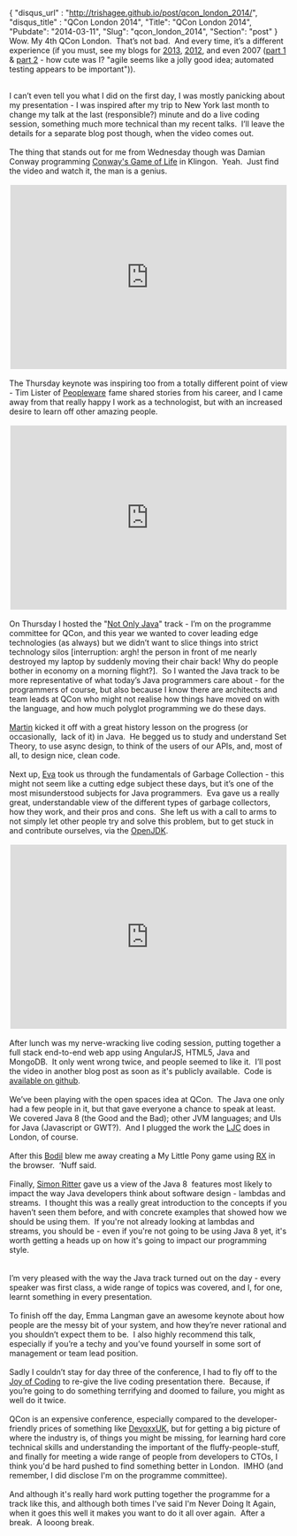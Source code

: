 {
 "disqus_url" : "http://trishagee.github.io/post/qcon_london_2014/",
 "disqus_title" : "QCon London 2014",
 "Title": "QCon London 2014",
 "Pubdate": "2014-03-11",
 "Slug": "qcon_london_2014",
 "Section": "post"
}
Wow. My 4th QCon London.&nbsp; That’s not bad.&nbsp; And every time, it’s a different experience (if you must, see my blogs for&nbsp;<a href="http://mechanitis.blogspot.com.es/2013/03/qcon-day-one.html">2013</a>,&nbsp;<a href="http://mechanitis.blogspot.com.es/2012/03/qcon-london-2012.html">2012</a>, and even 2007 (<a href="http://mechanitis.blogspot.com.es/2007/03/qcon-initial-thoughts.html">part 1</a> &amp; <a href="http://mechanitis.blogspot.com.es/2007/03/qcon-todo-list-inspired-by-conference.html">part 2</a> - how cute was I? "agile seems like a jolly good idea; automated testing appears to be important")).<br /><div class="p2"><br /></div><div class="p1">I can’t even tell you what I did on the first day, I was mostly panicking about my presentation - I was inspired after my trip to New York last month to change my talk at the last (responsible?) minute and do a live coding session, something much more technical than my recent talks.&nbsp; I’ll leave the details for a separate blog post though, when the video comes out.<br /><br />The thing that stands out for me from Wednesday though was Damian Conway programming <a href="http://en.wikipedia.org/wiki/Conway's_Game_of_Life">Conway's Game of Life</a> in Klingon.&nbsp; Yeah.&nbsp; Just find the video and watch it, the man is a genius.<br /><br /></div><div style="text-align: center;"><iframe allowfullscreen="" frameborder="0" height="333" mozallowfullscreen="" msallowfullscreen="" oallowfullscreen="" src="https://www.flickr.com/photos/qconpictures/12947751623/player/f7e8167be5" webkitallowfullscreen="" width="500"></iframe></div><div class="p2"><br /></div><div class="p1">The Thursday keynote was inspiring too from a totally different point of view - Tim Lister of <a href="http://www.amazon.com/gp/product/B00DY5A8X2/ref=as_li_tf_tl?ie=UTF8&amp;camp=1789&amp;creative=9325&amp;creativeASIN=B00DY5A8X2&amp;linkCode=as2&amp;tag=trissramb-20">Peopleware</a><img alt="" border="0" src="http://ir-na.amazon-adsystem.com/e/ir?t=trissramb-20&amp;l=as2&amp;o=1&amp;a=B00DY5A8X2" height="1" style="border: none !important; margin: 0px !important;" width="1" /> fame shared stories from his career, and I came away from that really happy I work as a technologist, but with an increased desire to learn off other amazing people.<br /><br /></div><div style="text-align: center;"><iframe allowfullscreen="" frameborder="0" height="333" mozallowfullscreen="" msallowfullscreen="" oallowfullscreen="" src="https://www.flickr.com/photos/qconpictures/12966704755/player/7193594b96" webkitallowfullscreen="" width="500"></iframe></div><div class="p2"><br /></div><div class="p1">On Thursday I hosted the&nbsp;"<a href="http://www.flickr.com/photos/qconpictures/sets/72157641948363514/with/12970259753/">Not Only Java</a>"&nbsp;track - I’m on the programme committee for QCon, and this year we wanted to cover&nbsp;leading edge technologies (as always) but we didn’t want to slice things into strict technology silos [interruption: argh! the person in front of me nearly destroyed my laptop by suddenly moving their chair back! Why do people bother in economy on a morning flight?]. &nbsp;So I wanted the Java track to be more representative of what today’s Java programmers care about - for the programmers of course, but also because I know there are architects and team leads at QCon who might not realise how things have moved on with the language, and how much polyglot programming we do these days.&nbsp;</div><div class="p2"><br /></div><div class="p1"><a href="http://mechanical-sympathy.blogspot.com.es/">Martin</a> kicked it off with a great history lesson on the progress (or occasionally,&nbsp; lack of it) in Java.&nbsp; He begged us to study and understand Set Theory, to use async design, to think of the users of our APIs, and, most of all, to design nice, clean code.</div><div class="p2"><br /></div><div class="p1">Next up, <a href="https://twitter.com/EvaAndreasson">Eva</a> took us through the fundamentals of Garbage Collection - this might not seem like a cutting edge subject these days, but it’s one of the most misunderstood subjects for Java programmers.&nbsp; Eva gave us a really great, understandable view of the different types of garbage collectors, how they work, and their pros and cons.&nbsp; She left us with a call to arms to not simply let other people try and solve this problem, but to get stuck in and contribute ourselves, via the <a href="http://openjdk.java.net/">OpenJDK</a>.</div><div class="p2"><br /></div><div style="text-align: center;"><iframe allowfullscreen="" frameborder="0" height="333" mozallowfullscreen="" msallowfullscreen="" oallowfullscreen="" src="https://www.flickr.com/photos/qconpictures/12970531704/player/e2c2f63b43" webkitallowfullscreen="" width="500"></iframe> </div><div class="p1"><br />After lunch was my nerve-wracking live coding session, putting together a full stack end-to-end web app using AngularJS, HTML5, Java and MongoDB.&nbsp; It only went wrong twice, and people seemed to like it.&nbsp; I’ll post the video in another blog post as soon as it's publicly available. &nbsp;Code is <a href="https://github.com/trishagee/cafelito">available on github</a>.</div><div class="p2"><br /></div><div class="p1">We’ve been playing with the open spaces idea at QCon.&nbsp; The Java one only had a few people in it, but that gave everyone a chance to speak at least.&nbsp; We covered Java 8 (the Good and the Bad); other JVM languages; and UIs for Java (Javascript or GWT?).&nbsp; And I plugged the work the <a href="http://www.meetup.com/Londonjavacommunity/">LJC</a> does in London, of course.</div><div class="p2"><br /></div><div class="p1">After this <a href="http://bodil.org/">Bodil</a> blew me away creating a My Little Pony game using <a href="https://rx.codeplex.com/">RX</a> in the browser.&nbsp; ‘Nuff said.</div><div class="p2"><br /></div><div class="p1">Finally, <a href="https://twitter.com/speakjava">Simon Ritter</a> gave us a view of the Java 8&nbsp; features most likely to impact the way Java developers think about software design - lambdas and streams.&nbsp; I thought this was a really great introduction to the concepts if you haven’t seen them before, and with concrete examples that showed how we should be using them. &nbsp;If you're not already looking at lambdas and streams, you should be - even if you're not going to be using Java 8 yet, it's worth getting a heads up on how it's going to impact our programming style.<br /><br /></div><div class="p2"><br /></div><div class="p1">I’m very pleased with the way the Java track turned out on the day - every speaker was first class, a wide range of topics was covered, and I, for one, learnt something in every presentation.</div><div class="p2"><br /></div><div class="p1">To finish off the day, Emma Langman gave an awesome keynote about how people are the messy bit of your system, and how they’re never rational and you shouldn’t expect them to be.&nbsp; I also highly recommend this talk, especially if you’re a techy and you’ve found yourself in some sort of management or team lead position.</div><div class="p2"><br /></div><div class="p1">Sadly I couldn’t stay for day three of the conference, I had to fly off to the <a href="http://mechanitis.blogspot.com.es/2014/03/the-joy-of-coding.html">Joy of Coding</a> to re-give the live coding presentation there.&nbsp; Because, if you’re going to do something terrifying and doomed to failure, you might as well do it twice.<br /><br />QCon is an expensive conference, especially compared to the developer-friendly prices of something like <a href="http://www.devoxx.co.uk/">DevoxxUK</a>, but for getting a big picture of where the industry is, of things you might be missing, for learning hard core technical skills and understanding the important of the fluffy-people-stuff, and finally for meeting a wide range of people from developers to CTOs, I think you'd be hard pushed to find something better in London. &nbsp;IMHO (and remember, I did disclose I'm on the programme committee). <br /><br />And although it's really hard work putting together the programme for a track like this, and although both times I've said I'm Never Doing It Again, when it goes this well it makes you want to do it all over again. &nbsp;After a break. &nbsp;A looong break.</div>